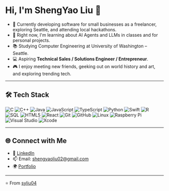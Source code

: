# Hi, I'm ShengYao Liu 👋

- 🔭 Currently developing software for small businesses as a freelancer, exploring Seattle, and attending local hackathons.
- 🌱 Right now, I'm learning about AI Agents and LLMs in classes and for personal projects.
- 📚 Studying Computer Engineering at University of Washington – Seattle.
- 💻 Aspiring **Technical Sales / Solutions Engineer / Entrepreneur**.
- 🎮 I enjoy meeting new friends, geeking out on world history and art, and exploring trending tech.

---

## 🛠️ Tech Stack

![C](https://img.shields.io/badge/C-A8B9CC?logo=c&logoColor=black)
![C++](https://img.shields.io/badge/C++-00599C?logo=cplusplus&logoColor=white)
![Java](https://img.shields.io/badge/Java-007396?logo=java&logoColor=white)
![JavaScript](https://img.shields.io/badge/JavaScript-F7DF1E?logo=javascript&logoColor=black)
![TypeScript](https://img.shields.io/badge/TypeScript-3178C6?logo=typescript&logoColor=white)
![Python](https://img.shields.io/badge/Python-3776AB?logo=python&logoColor=white)
![Swift](https://img.shields.io/badge/Swift-FA7343?logo=swift&logoColor=white)
![R](https://img.shields.io/badge/R-276DC3?logo=r&logoColor=white)
![SQL](https://img.shields.io/badge/SQL-4479A1?logo=postgresql&logoColor=white)
![HTML5](https://img.shields.io/badge/HTML5-E34F26?logo=html5&logoColor=white)
![React](https://img.shields.io/badge/React-61DAFB?logo=react&logoColor=black)
![Git](https://img.shields.io/badge/Git-F05032?logo=git&logoColor=white)
![GitHub](https://img.shields.io/badge/GitHub-181717?logo=github&logoColor=white)
![Linux](https://img.shields.io/badge/Linux-FCC624?logo=linux&logoColor=black)
![Raspberry Pi](https://img.shields.io/badge/Raspberry%20Pi-A22846?logo=raspberrypi&logoColor=white)
![Visual Studio](https://img.shields.io/badge/Visual%20Studio-5C2D91?logo=visual-studio&logoColor=white)
![Xcode](https://img.shields.io/badge/Xcode-147EFB?logo=xcode&logoColor=white)

---

## 🌐 Connect with Me

- 💼 [LinkedIn](www.linkedin.com/in/shengyaoliu)
- 📫 Email: [shengyaoliu02@gmail.com](mailto:shengyaoliu02@gmail.com)
- 🌍 [Portfolio](https://your-portfolio-site.com)

---

⭐️ From [syliu04](https://github.com/syliu04)
